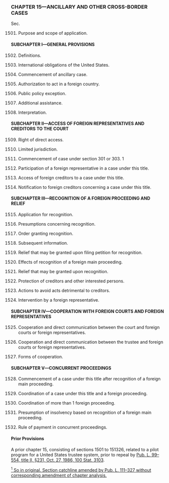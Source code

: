 ### **CHAPTER 15—ANCILLARY AND OTHER CROSS-BORDER CASES** ###

Sec.

1501. Purpose and scope of application.

#### SUBCHAPTER I—GENERAL PROVISIONS ####

1502. Definitions.

1503. International obligations of the United States.

1504. Commencement of ancillary case.

1505. Authorization to act in a foreign country.

1506. Public policy exception.

1507. Additional assistance.

1508. Interpretation.

#### SUBCHAPTER II—ACCESS OF FOREIGN REPRESENTATIVES AND CREDITORS TO THE COURT ####

1509. Right of direct access.

1510. Limited jurisdiction.

1511. Commencement of case under section 301 or 303. 1

1512. Participation of a foreign representative in a case under this title.

1513. Access of foreign creditors to a case under this title.

1514. Notification to foreign creditors concerning a case under this title.

#### SUBCHAPTER III—RECOGNITION OF A FOREIGN PROCEEDING AND RELIEF ####

1515. Application for recognition.

1516. Presumptions concerning recognition.

1517. Order granting recognition.

1518. Subsequent information.

1519. Relief that may be granted upon filing petition for recognition.

1520. Effects of recognition of a foreign main proceeding.

1521. Relief that may be granted upon recognition.

1522. Protection of creditors and other interested persons.

1523. Actions to avoid acts detrimental to creditors.

1524. Intervention by a foreign representative.

#### SUBCHAPTER IV—COOPERATION WITH FOREIGN COURTS AND FOREIGN REPRESENTATIVES ####

1525. Cooperation and direct communication between the court and foreign courts or foreign representatives.

1526. Cooperation and direct communication between the trustee and foreign courts or foreign representatives.

1527. Forms of cooperation.

#### SUBCHAPTER V—CONCURRENT PROCEEDINGS ####

1528. Commencement of a case under this title after recognition of a foreign main proceeding.

1529. Coordination of a case under this title and a foreign proceeding.

1530. Coordination of more than 1 foreign proceeding.

1531. Presumption of insolvency based on recognition of a foreign main proceeding.

1532. Rule of payment in concurrent proceedings.

#### Prior Provisions ####

A prior chapter 15, consisting of sections 1501 to 151326, related to a pilot program for a United States trustee system, prior to repeal by [Pub. L. 99–554, title II, §231, Oct. 27, 1986, 100 Stat. 3103](/statviewer.htm?volume=100&page=3103).

[<sup>1</sup> So in original. Section catchline amended by Pub. L. 111–327 without corresponding amendment of chapter analysis.](#CHAPTER15_1)